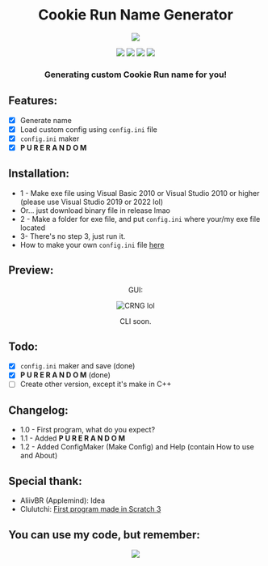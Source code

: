 <h1 align="center">
Cookie Run Name Generator
</h1>

<p align="center"> 
  <kbd>
<img src="https://media.discordapp.net/attachments/954077931360124939/1017975469104173128/bruh.png">
  </kbd>
</p>
<p align="center">
  <img src="https://img.shields.io/badge/language-vb.net%202010-blue">
  <img src="https://img.shields.io/github/languages/top/Bang1338/Cookie-Run-Name-Generator">
  <img src="https://img.shields.io/badge/version-1.2-green">
  <img src="https://img.shields.io/twitter/follow/bang1338?color=blue&logo=Twitter&logoColor=blue&style=social">
</p>
<h3 align="center">
Generating custom Cookie Run name for you!
</h3>

## Features:
- [X] Generate name
- [X] Load custom config using ```config.ini``` file
- [x] ```config.ini``` maker
- [x] **P U R E  R A N D O M**

## Installation:
* 1 - Make exe file using Visual Basic 2010 or Visual Studio 2010 or higher (please use Visual Studio 2019 or 2022 lol)
* Or... just download binary file in release lmao
* 2 - Make a folder for exe file, and put ```config.ini``` where your/my exe file located
* 3- There's no step 3, just run it.
* How to make your own ```config.ini``` file [here](https://github.com/Bang1338/Cookie-Run-Name-Generator/blob/main/config-new.md)

## Preview:
<p align="center">
GUI:
</p>
<p align="center">
<img class="center"  src="https://cdn.discordapp.com/attachments/954077931360124939/1018897086902710333/crng3.png" alt="CRNG lol"/>
</p>

<p align="center">
CLI soon.
</p>

## Todo:
- [x] ```config.ini``` maker and save (done)
- [x] **P U R E  R A N D O M** (done)
- [ ] Create other version, except it's make in C++

## Changelog:
* 1.0 - First program, what do you expect?
* 1.1 - Added **P U R E  R A N D O M**
* 1.2 - Added ConfigMaker (Make Config) and Help (contain How to use and About)

## Special thank:
- AliivBR (Applemind): Idea
- Clulutchi: [First program made in Scratch 3](https://cdn.discordapp.com/attachments/954067289475539094/1010647519493099600/cookie_run_name_generator.sb3)

## You can use my code, but remember:
<p align="center">
    <img src="https://media.discordapp.net/attachments/954077931360124939/1018386384345649172/i_did.png">
</p>
